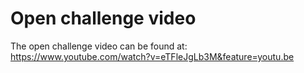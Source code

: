# Open challenge video

The open challenge video can be found at: https://www.youtube.com/watch?v=eTFleJgLb3M&feature=youtu.be
